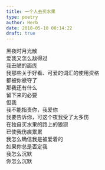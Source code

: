 ```yaml
---  
title: 一个人去买水果  
type: poetry  
author: Herb  
date: 2018-05-10 00:14:22  
draft: true
---  
```

黑夜时月光散  
爱我又怎么敌得过  
我丑陋的面庞    
我那些关于好看、可爱的词汇的使用资格  
都被你褫夺了  
那我还有什么  
留下来的必要    
但我  
我不能指责你，我爱你  
我要告诉你，可这个夜我受了太多伤  
在独自买水果的路上的狼狈  
已使我伤痕累累    
我怎么确信我是被爱着的  
如果你总是否定我  
我怎么沉默  
你怎么沉默